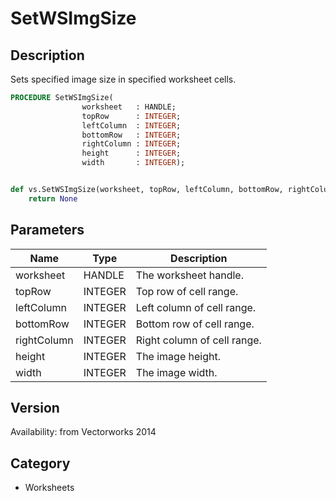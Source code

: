 # SetWSImgSize

## Description
Sets specified image size in specified worksheet cells.

```pascal
PROCEDURE SetWSImgSize(
				worksheet   : HANDLE;
				topRow      : INTEGER;
				leftColumn  : INTEGER;
				bottomRow   : INTEGER;
				rightColumn : INTEGER;
				height      : INTEGER;
				width       : INTEGER);
```

```python

def vs.SetWSImgSize(worksheet, topRow, leftColumn, bottomRow, rightColumn, height, width):
    return None
```

## Parameters
|Name|Type|Description|
|---|---|---|
|worksheet|HANDLE|The worksheet handle.|
|topRow|INTEGER|Top row of cell range.|
|leftColumn|INTEGER|Left column of cell range.|
|bottomRow|INTEGER|Bottom row of cell range.|
|rightColumn|INTEGER|Right column of cell range.|
|height|INTEGER|The image height.|
|width|INTEGER|The image width.|

## Version
Availability: from Vectorworks 2014
## Category
* Worksheets

